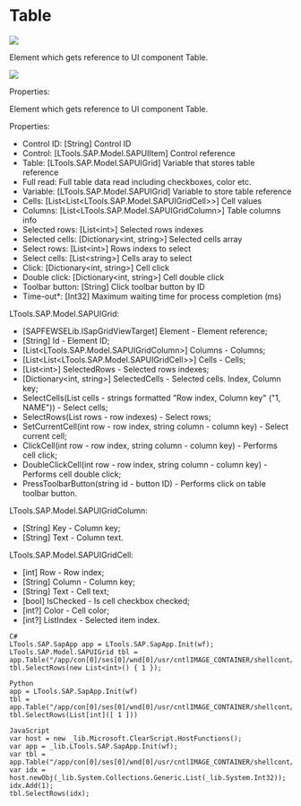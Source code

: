 # Table

![](https://gblobscdn.gitbook.com/assets%2F-M-L9CGkriEo1\_2PfJzA%2F-M5\_gIkSrRoHNjhwXgix%2F-M5\_p3NpduwAf8xFeA2q%2FSAP\_%D1%82%D0%B0%D0%B1%D0%BB%D0%B8%D1%86%D0%B0\_%D0%B8%D0%BA%D0%BE%D0%BD%D0%BA%D0%B0.png?alt=media\&token=8d8f8be3-791c-4ea9-b211-45f59fcf755b)

Element which gets reference to UI component Table.

![](../../../.gitbook/assets/SAP\_table.png)

Properties:

Element which gets reference to UI component Table.

Properties:

* Control ID: \[String] Control ID
* Control: \[LTools.SAP.Model.SAPUIItem] Control reference
* Table: \[LTools.SAP.Model.SAPUIGrid] Variable that stores table reference
* Full read: Full table data read including checkboxes, color etc.
* Variable: \[LTools.SAP.Model.SAPUIGrid] Variable to store table reference
* Cells: \[List\<List\<LTools.SAP.Model.SAPUIGridCell>>] Cell values
* Columns: \[List\<LTools.SAP.Model.SAPUIGridColumn>] Table columns info
* Selected rows: \[List\<int>] Selected rows indexes
* Selected cells: \[Dictionary\<int, string>] Selected cells array
* Select rows: \[List\<int>] Rows indexs to select
* Select cells: \[List\<string>] Cells aray to select
* Click: \[Dictionary\<int, string>] Cell click
* Double click: \[Dictionary\<int, string>] Cell double click
* Toolbar button: \[String] Click toolbar button by ID
* Time-out\*: \[Int32] Maximum waiting time for process completion (ms)

LTools.SAP.Model.SAPUIGrid:&#x20;

* \[SAPFEWSELib.ISapGridViewTarget] Element - Element reference;&#x20;
* \[String] Id - Element ID;&#x20;
* \[List\<LTools.SAP.Model.SAPUIGridColumn>] Columns - Columns;&#x20;
* \[List\<List\<LTools.SAP.Model.SAPUIGridCell>>] Cells - Cells;&#x20;
* \[List\<int>] SelectedRows - Selected rows indexes;&#x20;
* \[Dictionary\<int, string>] SelectedCells - Selected cells. Index, Column key;&#x20;
* SelectCells(List cells - strings formatted "Row index, Column key" ("1, NAME")) - Select cells;
* SelectRows(List rows - row indexes) - Select rows;&#x20;
* SetCurrentCell(int row - row index, string column - column key) - Select current cell;&#x20;
* ClickCell(int row - row index, string column - column key) - Performs cell click;&#x20;
* DoubleClickCell(int row - row index, string column - column key) - Performs cell double click;&#x20;
* PressToolbarButton(string id - button ID) - Performs click on table toolbar button.

LTools.SAP.Model.SAPUIGridColumn:&#x20;

* \[String] Key - Column key;&#x20;
* \[String] Text - Column text.

LTools.SAP.Model.SAPUIGridCell:&#x20;

* \[int] Row - Row index;&#x20;
* \[String] Column - Column key;&#x20;
* \[String] Text - Cell text;&#x20;
* \[bool] IsChecked - Is cell checkbox checked;&#x20;
* \[int?] Color - Cell color;&#x20;
* \[int?] ListIndex - Selected item index.

```
C#
LTools.SAP.SapApp app = LTools.SAP.SapApp.Init(wf);
LTools.SAP.Model.SAPUIGrid tbl = app.Table("/app/con[0]/ses[0]/wnd[0]/usr/cntlIMAGE_CONTAINER/shellcont/shell/shellcont[0]/shell");
tbl.SelectRows(new List<int>() { 1 });

Python
app = LTools.SAP.SapApp.Init(wf)
tbl = app.Table("/app/con[0]/ses[0]/wnd[0]/usr/cntlIMAGE_CONTAINER/shellcont/shell/shellcont[0]/shell")
tbl.SelectRows(List[int]([ 1 ]))

JavaScript
var host = new _lib.Microsoft.ClearScript.HostFunctions();
var app = _lib.LTools.SAP.SapApp.Init(wf);		
var tbl = app.Table("/app/con[0]/ses[0]/wnd[0]/usr/cntlIMAGE_CONTAINER/shellcont/shell/shellcont[0]/shell");
var idx = host.newObj(_lib.System.Collections.Generic.List(_lib.System.Int32));
idx.Add(1);
tbl.SelectRows(idx);
```
